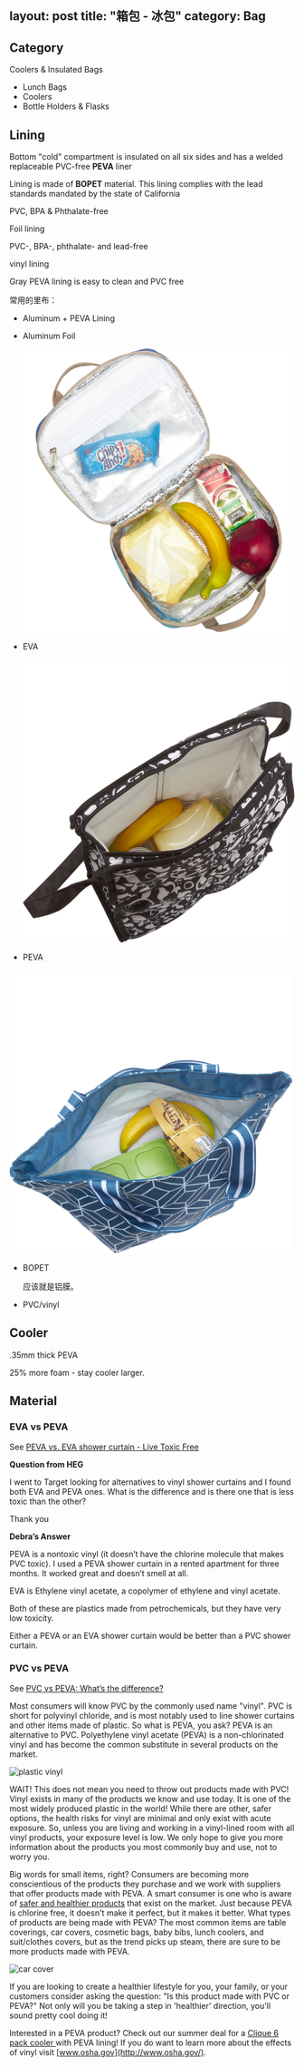 layout: post
title: "箱包 - 冰包"
category: Bag
---

## Category

Coolers & Insulated Bags

- Lunch Bags
- Coolers
- Bottle Holders & Flasks

## Lining

Bottom "cold" compartment is insulated on all six sides and has a welded replaceable PVC-free __PEVA__ liner

Lining is made of __BOPET__ material. This lining complies with the lead standards mandated by the state of California

PVC, BPA & Phthalate-free

Foil lining

PVC-, BPA-, phthalate- and lead-free

vinyl lining

Gray PEVA lining is easy to clean and PVC free

常用的里布：

- Aluminum + PEVA Lining

- Aluminum Foil

    <img src="../resources/images/lunch-bag-lining-foil.jpeg" height="500">

- EVA
    
    <img src="../resources/images/lunch-bag-lining-eva.jpeg" height="500">

- PEVA

<img src="../resources/images/lunch-bag-lining-peva.jpeg" height="500">

- BOPET
    
    应该就是铝膜。

- PVC/vinyl

## Cooler

.35mm thick PEVA

25% more foam - stay cooler larger.

## Material

### EVA vs PEVA

See [PEVA vs. EVA shower curtain - Live Toxic Free](http://www.debralynndadd.com/q-a/peva-vs-eva-shower-curtain/)

__Question from HEG__

I went to Target looking for alternatives to vinyl shower curtains and I found both EVA and PEVA ones. What is the difference and is there one that is less toxic than the other?

Thank you

__Debra’s Answer__

PEVA is a nontoxic vinyl (it doesn’t have the chlorine molecule that makes PVC toxic). I used a PEVA shower curtain in a rented apartment for three months. It worked great and doesn’t smell at all.

EVA is Ethylene vinyl acetate, a copolymer of ethylene and vinyl acetate.

Both of these are plastics made from petrochemicals, but they have very low toxicity.

Either a PEVA or an EVA shower curtain would be better than a PVC shower curtain.

### PVC vs PEVA

See [PVC vs PEVA: What’s the difference?](http://www.gorillamarketing.net/news/pvc-vs-peva.html)

Most consumers will know PVC by the commonly used name "vinyl".  PVC is short for polyvinyl chloride, and is most notably used to line shower curtains and other items made of plastic. So what is PEVA, you ask? PEVA is an alternative to PVC. Polyethylene vinyl acetate (PEVA) is a non-chlorinated vinyl and has become the common substitute in several products on the market. 

![](../resources/images/plastic%20vinyl.jpg  "plastic vinyl")

WAIT! This does not mean you need to throw out products made with PVC! Vinyl exists in many of the products we know and use today. It is one of the most widely produced plastic in the world! While there are other, safer options, the health risks for vinyl are minimal and only exist with acute exposure. So, unless you are living and working in a vinyl-lined room with all vinyl products, your exposure level is low. We only hope to give you more information about the products you most commonly buy and use, not to worry you.

Big words for small items, right? Consumers are becoming more conscientious of the products they purchase and we work with suppliers that offer products made with PEVA. A smart consumer is one who is aware of [safer and healthier products](http://www.gorillamarketing.net/poly-pure-bottle.html) that exist on the market. Just because PEVA is chlorine free, it doesn't make it perfect, but it makes it better. What types of products are being made with PEVA? The most common items are table coverings, car covers, cosmetic bags, baby bibs, lunch coolers, and suit/clothes covers, but as the trend picks up steam, there are sure to be more products made with PEVA.

![](../resources/images/car%20cover.jpg  "car cover")

If you are looking to create a healthier lifestyle for you, your family, or your customers consider asking the question: "Is this product made with PVC or PEVA?" Not only will you be taking a step in 'healthier' direction, you'll sound pretty cool doing it!

Interested in a PEVA product? Check out our summer deal for a [Clique 6 pack cooler ](http://www.gorillamarketing.net/clique-6-pack-cooler.html)with PEVA lining!  If you do want to learn more about the effects of vinyl visit [www.osha.gov](http://www.osha.gov/).   